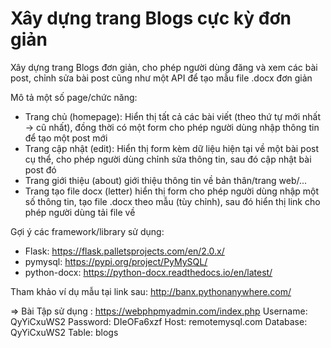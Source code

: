 # Xây dựng trang Blogs cực kỳ đơn giản

Xây dựng trang Blogs đơn giản, cho phép người dùng đăng và xem các bài post, chỉnh sửa bài post cũng như một API để tạo mẫu file .docx đơn giản

Mô tả một số page/chức năng:

-   Trang chủ (homepage): Hiển thị tất cả các bài viết (theo thứ tự mới nhất -> cũ nhất), đồng thời có một form cho phép người dùng nhập thông tin để tạo một post mới
-   Trang cập nhật (edit): Hiển thị form kèm dữ liệu hiện tại về một bài post cụ thể, cho phép người dùng chỉnh sửa thông tin, sau đó cập nhật bài post đó
-   Trang giới thiệu (about) giới thiệu thông tin về bản thân/trang web/...
-   Trang tạo file docx (letter) hiển thị form cho phép người dùng nhập một số thông tin, tạo file .docx theo mẫu (tùy chỉnh), sau đó hiển thị link cho phép người dùng tải file về

Gợi ý các framework/library sử dụng:

-   Flask: https://flask.palletsprojects.com/en/2.0.x/
-   pymysql: https://pypi.org/project/PyMySQL/
-   python-docx: https://python-docx.readthedocs.io/en/latest/

Tham khảo ví dụ mẫu tại link sau: http://banx.pythonanywhere.com/


=> Bài Tập sử dụng : https://webphpmyadmin.com/index.php
Username: QyYiCxuWS2
Password: DIeOFa6xzf
Host: remotemysql.com
Database: QyYiCxuWS2
Table: blogs